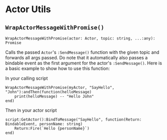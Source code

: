 # Actor Utils

## `WrapActorMessageWithPromise()`

```luau
WrapActorMessageWithPromise(actor: Actor, topic: string, ...:any): Promise
```

Calls the passed `Actor`'s `:SendMessage()` function with the given topic and forwards all args passed. Do note that it automatically also passes a bindable event as the first argument for the actor's `:SendMessage()`. Here is a basic example to show how to use this function:

In your calling script
```luau
WrapActorMessageWithPromise(myActor, "SayHello", "John"):andThen(function(helloMessage)
	print(helloMessage) -- "Hello John"
end)
```

Then in your actor script
```luau
script:GetActor():BindToMessage("SayHello", function(Return: BindableEvent, personName: string)
	Return:Fire(`Hello {personName}`)
end)
```